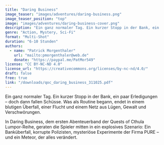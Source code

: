 ```yaml
---
title: "Daring Business"
image_teaser: "images/adventures/daring-business.png"
image_teaser_position: "top"
image: "images/adventures/daring-business-cover.png"
description: "Ein ganz normaler Tag. Ein kurzer Stopp in der Bank, ein paar Erledigungen – doch dann fallen Schüsse."
genre: "Action, Mystery, Sci-Fi"
format: "Multi-Shot"
duration: "6-10 Stunden"
authors:
  - name: "Patrick Morgenthaler"
    url: "mailto:pmorgenthaler@web.de"
    donate: "https://paypal.me/PatMor549"
license: "CC BY-NC-ND 4.0"
license_url: "https://creativecommons.org/licenses/by-nc-nd/4.0/"
draft: false
free: true
link: "/downloads/qoc_daring_business_311025.pdf"
---
```

Ein ganz normaler Tag. Ein kurzer Stopp in der Bank, ein paar Erledigungen – doch dann fallen Schüsse.
Was als Routine begann, endet in einem blutigen Überfall, einer Flucht und einem Netz aus Lügen, Gewalt und Verschwörungen.

In Daring Business, dem ersten Abenteuerband der Quests of Cthula Lumpor-Reihe, geraten die Spieler mitten in ein explosives Szenario:
Ein Banküberfall, korrupte Polizisten, mysteriöse Experimente der Firma PURE – und ein Meteor, der alles verändert.
